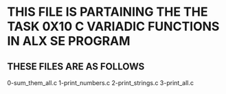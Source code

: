 # THIS FILE IS PARTAINING THE THE TASK 0X10 C VARIADIC FUNCTIONS IN ALX SE PROGRAM

## THESE FILES ARE AS FOLLOWS

 0-sum_them_all.c
 1-print_numbers.c
 2-print_strings.c
 3-print_all.c
